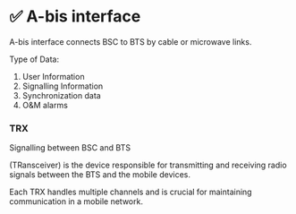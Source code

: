 # ✅ A-bis interface

A-bis interface connects BSC to BTS by cable or microwave links.

Type of Data:

1. User Information
2. Signalling Information
3. Synchronization data
4. O\&M alarms

### TRX&#x20;

Signalling between BSC and BTS

(TRansceiver) is the device responsible for transmitting and receiving radio signals between the BTS and the mobile devices.&#x20;

Each TRX handles multiple channels and is crucial for maintaining communication in a mobile network.
